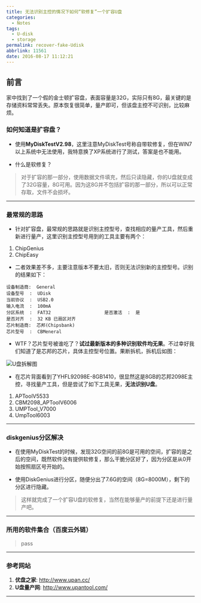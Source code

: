 ```yaml
---
title: 无法识别主控的情况下如何“软修复”一个扩容U盘
categories:
  - Notes
tags:
  - U-disk
  - storage
permalink: recover-fake-Udisk
abbrlink: 11561
date: 2016-08-17 11:12:21
---
```


<h2 id="intro">前言</h2>家中找到了一个假的金士顿扩容盘，表面容量是32G，实际只有8G，最关键的是存储资料常常丢失。原本恢复很简单，量产即可，但该盘主控不可识别，比较麻烦。


<!-- more -->

### 如何知道是扩容盘？

- 使用**MyDiskTestV2.98**，这里注意MyDiskTest号称自带软修复，但在WIN7以上系统中无法使用，我特意换了XP系统进行了测试，答案是也不能用。

- 什么是软修复？

> 对于扩容的那一部分，使用数据文件填充，然后只读隐藏，你的U盘就变成了32G容量，8G可用。因为这8G并不包括扩容的那一部分，所以可以正常存取，文件不会损坏。

-----

### 最常规的思路

- 针对扩容盘，最常规的思路就是识别主控型号，查找相应的量产工具，然后重新进行量产，这里识别主控型号用到的工具主要有两个：

1. ChipGenius
1. ChipEasy

- 二者效果差不多，主要注意版本不要太旧，否则无法识别新的主控型号。识别的结果如下：

```
设备制造商:  General
设备型号  :  UDisk
当前协议  :  USB2.0
输入电流  :  100mA
分区系统  :  FAT32                    是否激活  :  是
是否对齐  :  32 KB 已扇区对齐
芯片制造商:  芯邦(Chipsbank)
芯片型号  :  CBMeneral
```

- WTF？芯片型号被谁吃了？**试过最新版本的多种识别软件均无果**。不过幸好我们知道了是芯邦的芯片，具体主控型号位置。果断拆机，拆机后如图：

![U盘拆解图](http://o7myibfc7.bkt.clouddn.com/2140772-b83693a38bed10f2.jpg)

- 在芯片背面看到了YHFL92098E-8GB1410，很显然这是8GB的芯邦2098E主控，寻找量产工具，但是尝试了如下工具无果，**无法识别U盘**。

1. APToolV5533
1. CBM2098_APToolV6006
1. UMPTool_V7000
1. UmpTool6003

-----

### diskgenius分区解决
- 在使用MyDiskTest的时候，发现32G空间的前8G是可用的空间，扩容的是之后的空间，既然软件没有提供软修复，那么干脆分区好了，因为分区是从0开始按照扇区号开始的。

- 使用DiskGenius进行分区，随便分出了7.6G的空间（8G=8000M），剩下的分区进行隐藏。

> 这样就完成了一个扩容U盘的软修复，当然在能够量产的前提下还是进行量产吧。

-----

### 所用的软件集合（百度云外链）

> pass

-----

### 参考网站

1. **优盘之家**: <http://www.upan.cc/> 
1. **U盘量产网**: <http://www.upantool.com/>

-----
